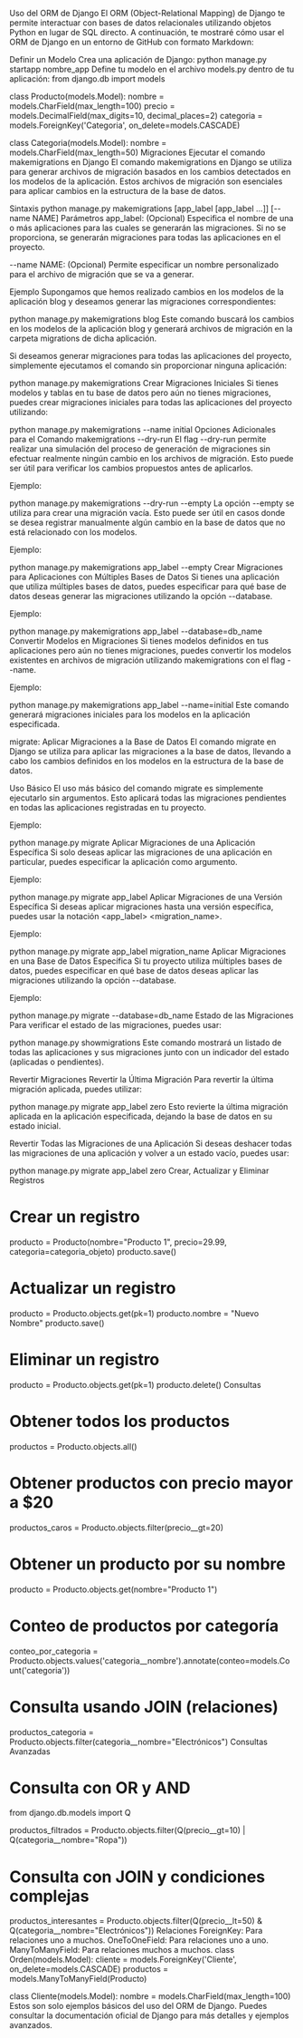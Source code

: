 Uso del ORM de Django
El ORM (Object-Relational Mapping) de Django te permite interactuar con bases de datos relacionales utilizando objetos Python en lugar de SQL directo. A continuación, te mostraré cómo usar el ORM de Django en un entorno de GitHub con formato Markdown:

Definir un Modelo
Crea una aplicación de Django: python manage.py startapp nombre_app
Define tu modelo en el archivo models.py dentro de tu aplicación:
from django.db import models

class Producto(models.Model):
    nombre = models.CharField(max_length=100)
    precio = models.DecimalField(max_digits=10, decimal_places=2)
    categoria = models.ForeignKey('Categoria', on_delete=models.CASCADE)

class Categoria(models.Model):
    nombre = models.CharField(max_length=50)
Migraciones
Ejecutar el comando makemigrations en Django
El comando makemigrations en Django se utiliza para generar archivos de migración basados en los cambios detectados en los modelos de la aplicación. Estos archivos de migración son esenciales para aplicar cambios en la estructura de la base de datos.

Sintaxis
python manage.py makemigrations [app_label [app_label ...]] [--name NAME]
Parámetros
app_label: (Opcional) Especifica el nombre de una o más aplicaciones para las cuales se generarán las migraciones. Si no se proporciona, se generarán migraciones para todas las aplicaciones en el proyecto.

--name NAME: (Opcional) Permite especificar un nombre personalizado para el archivo de migración que se va a generar.

Ejemplo
Supongamos que hemos realizado cambios en los modelos de la aplicación blog y deseamos generar las migraciones correspondientes:

python manage.py makemigrations blog
Este comando buscará los cambios en los modelos de la aplicación blog y generará archivos de migración en la carpeta migrations de dicha aplicación.

Si deseamos generar migraciones para todas las aplicaciones del proyecto, simplemente ejecutamos el comando sin proporcionar ninguna aplicación:

python manage.py makemigrations
Crear Migraciones Iniciales
Si tienes modelos y tablas en tu base de datos pero aún no tienes migraciones, puedes crear migraciones iniciales para todas las aplicaciones del proyecto utilizando:

python manage.py makemigrations --name initial
Opciones Adicionales para el Comando makemigrations
--dry-run
El flag --dry-run permite realizar una simulación del proceso de generación de migraciones sin efectuar realmente ningún cambio en los archivos de migración. Esto puede ser útil para verificar los cambios propuestos antes de aplicarlos.

Ejemplo:

python manage.py makemigrations --dry-run
--empty
La opción --empty se utiliza para crear una migración vacía. Esto puede ser útil en casos donde se desea registrar manualmente algún cambio en la base de datos que no está relacionado con los modelos.

Ejemplo:

python manage.py makemigrations app_label --empty
Crear Migraciones para Aplicaciones con Múltiples Bases de Datos
Si tienes una aplicación que utiliza múltiples bases de datos, puedes especificar para qué base de datos deseas generar las migraciones utilizando la opción --database.

Ejemplo:

python manage.py makemigrations app_label --database=db_name
Convertir Modelos en Migraciones
Si tienes modelos definidos en tus aplicaciones pero aún no tienes migraciones, puedes convertir los modelos existentes en archivos de migración utilizando makemigrations con el flag --name.

Ejemplo:

python manage.py makemigrations app_label --name=initial
Este comando generará migraciones iniciales para los modelos en la aplicación especificada.

migrate: Aplicar Migraciones a la Base de Datos
El comando migrate en Django se utiliza para aplicar las migraciones a la base de datos, llevando a cabo los cambios definidos en los modelos en la estructura de la base de datos.

Uso Básico
El uso más básico del comando migrate es simplemente ejecutarlo sin argumentos. Esto aplicará todas las migraciones pendientes en todas las aplicaciones registradas en tu proyecto.

Ejemplo:

python manage.py migrate
Aplicar Migraciones de una Aplicación Específica
Si solo deseas aplicar las migraciones de una aplicación en particular, puedes especificar la aplicación como argumento.

Ejemplo:

python manage.py migrate app_label
Aplicar Migraciones de una Versión Específica
Si deseas aplicar migraciones hasta una versión específica, puedes usar la notación <app_label> <migration_name>.

Ejemplo:

python manage.py migrate app_label migration_name
Aplicar Migraciones en una Base de Datos Específica
Si tu proyecto utiliza múltiples bases de datos, puedes especificar en qué base de datos deseas aplicar las migraciones utilizando la opción --database.

Ejemplo:

python manage.py migrate --database=db_name
Estado de las Migraciones
Para verificar el estado de las migraciones, puedes usar:

python manage.py showmigrations
Este comando mostrará un listado de todas las aplicaciones y sus migraciones junto con un indicador del estado (aplicadas o pendientes).

Revertir Migraciones
Revertir la Última Migración
Para revertir la última migración aplicada, puedes utilizar:

python manage.py migrate app_label zero
Esto revierte la última migración aplicada en la aplicación especificada, dejando la base de datos en su estado inicial.

Revertir Todas las Migraciones de una Aplicación
Si deseas deshacer todas las migraciones de una aplicación y volver a un estado vacío, puedes usar:

python manage.py migrate app_label zero
Crear, Actualizar y Eliminar Registros
# Crear un registro
producto = Producto(nombre="Producto 1", precio=29.99, categoria=categoria_objeto)
producto.save()

# Actualizar un registro
producto = Producto.objects.get(pk=1)
producto.nombre = "Nuevo Nombre"
producto.save()

# Eliminar un registro
producto = Producto.objects.get(pk=1)
producto.delete()
Consultas
# Obtener todos los productos
productos = Producto.objects.all()

# Obtener productos con precio mayor a $20
productos_caros = Producto.objects.filter(precio__gt=20)

# Obtener un producto por su nombre
producto = Producto.objects.get(nombre="Producto 1")

# Conteo de productos por categoría
conteo_por_categoria = Producto.objects.values('categoria__nombre').annotate(conteo=models.Count('categoria'))

# Consulta usando JOIN (relaciones)
productos_categoria = Producto.objects.filter(categoria__nombre="Electrónicos")
Consultas Avanzadas
# Consulta con OR y AND
from django.db.models import Q

productos_filtrados = Producto.objects.filter(Q(precio__gt=10) | Q(categoria__nombre="Ropa"))

# Consulta con JOIN y condiciones complejas
productos_interesantes = Producto.objects.filter(Q(precio__lt=50) & Q(categoria__nombre="Electrónicos"))
Relaciones
ForeignKey: Para relaciones uno a muchos.
OneToOneField: Para relaciones uno a uno.
ManyToManyField: Para relaciones muchos a muchos.
class Orden(models.Model):
    cliente = models.ForeignKey('Cliente', on_delete=models.CASCADE)
    productos = models.ManyToManyField(Producto)

class Cliente(models.Model):
    nombre = models.CharField(max_length=100)
Estos son solo ejemplos básicos del uso del ORM de Django. Puedes consultar la documentación oficial de Django para más detalles y ejemplos avanzados.